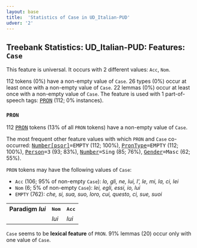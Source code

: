 ```yaml
---
layout: base
title:  'Statistics of Case in UD_Italian-PUD'
udver: '2'
---
```


## Treebank Statistics: UD_Italian-PUD: Features: `Case`

This feature is universal.
It occurs with 2 different values: `Acc`, `Nom`.

112 tokens (0%) have a non-empty value of `Case`.
26 types (0%) occur at least once with a non-empty value of `Case`.
22 lemmas (0%) occur at least once with a non-empty value of `Case`.
The feature is used with 1 part-of-speech tags: <tt><a href="it_pud-pos-PRON.html">PRON</a></tt> (112; 0% instances).

### `PRON`

112 <tt><a href="it_pud-pos-PRON.html">PRON</a></tt> tokens (13% of all `PRON` tokens) have a non-empty value of `Case`.

The most frequent other feature values with which `PRON` and `Case` co-occurred: <tt><a href="it_pud-feat-Number-psor.html">Number[psor]</a></tt><tt>=EMPTY</tt> (112; 100%), <tt><a href="it_pud-feat-PronType.html">PronType</a></tt><tt>=EMPTY</tt> (112; 100%), <tt><a href="it_pud-feat-Person.html">Person</a></tt><tt>=3</tt> (93; 83%), <tt><a href="it_pud-feat-Number.html">Number</a></tt><tt>=Sing</tt> (85; 76%), <tt><a href="it_pud-feat-Gender.html">Gender</a></tt><tt>=Masc</tt> (62; 55%).

`PRON` tokens may have the following values of `Case`:

* `Acc` (106; 95% of non-empty `Case`): <em>lo, gli, ne, lui, l', le, mi, la, ci, lei</em>
* `Nom` (6; 5% of non-empty `Case`): <em>lei, egli, essi, io, lui</em>
* `EMPTY` (762): <em>che, si, sua, suo, loro, cui, questo, ci, sue, suoi</em>

<table>
  <tr><th>Paradigm <i>lui</i></th><th><tt>Nom</tt></th><th><tt>Acc</tt></th></tr>
  <tr><td><tt></tt></td><td><em>lui</em></td><td><em>lui</em></td></tr>
</table>

`Case` seems to be **lexical feature** of `PRON`. 91% lemmas (20) occur only with one value of `Case`.

